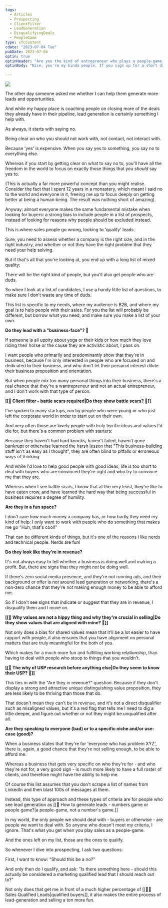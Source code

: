 ```yaml
---
tags:
  - Articles
  - Prospecting
  - ClientFilter
  - LeadGeneration
  - DisqualifyingDeals
  - PeopleGame
type: sfcContent
cdate: "2023-07-04 Tue"
pubDate: 2023-07-04
optin: true
optinHeader: "Are you the kind of entrepreneur who plays a people-game an loathes all the automated spammy lead we see every day?"
optinBody: "Nice, you're my kinda people. If you sign up for a short daily email, I'll share everything I can to help you get more leads and more sales, while always staying true to your values and never having to resort to spamming people."

---
```


![](Media/SalesFlowcoach.app_How-to-make-your-lead-generation-much-much-easier_MartinStellar.jpeg)

The other day someone asked me whether I can help them generate more leads and opportunities.

And while my happy place is coaching people on closing more of the deals they already have in their pipeline, lead generation is certainly something I help with.

As always, it starts with saying no.

Being clear on who you should not work with, not contact, not interact with.

Because 'yes' is expensive. When you say yes to something, you say no to everything else.

Whereas if you start by getting clear on what to say no to, you'll have all the freedom in the world to focus on exactly those things that you *should* say yes to.

(This is actually a far more powerful concept than you might realise. Consider the fact that I spent 12 years in a monastery, which meant I said no to the world and everyone in it, freeing me up to focus deeply on getting better at being a human being. The result was nothing short of amazing).

Anyway: almost everyone makes the same fundamental mistake when looking for buyers: a strong bias to include people in a list of prospects, instead of looking for reasons why people should be excluded instead.

This is where sales people go wrong, looking to 'qualify' leads.

Sure, you need to assess whether a company is the right size, and in the right industry, and whether or not they have the right problem that they need your help solving.

But if that's all that you're looking at, you end up with a long list of mixed quality:

There will be the right kind of people, but you'll also get people who are duds.

So when I look at a list of candidates, I use a handy little list of questions, to make sure I don't waste any time of duds.

This list is specific to my needs, where my audience is B2B, and where my goal is to help people with their sales. For you the list will probably be different, but borrow what you need, and make sure you make a list of your own.

**Do they lead with a "business-face"? 🔗**

If someone is all uppity about yoga or their kids or how much they love riding their horse or the cause they are activistic about, I pass on.

I want people who primarily and predominantly show that they're in business, because I'm only interested in people who are focused on and dedicated to their business, and who don't let their personal interest dilute their business proposition and orientation.

But when people mix too many personal things into their business, there's a real chance that they're a wantrepreneur and not an actual entrepreneur, and I don't work with that type of person.

**[[📄 Client filter - battle scars required|Do they show battle scars? 🔗]]**

I've spoken to many startups, run by people who were young or who just left the corporate world in order to start out on their own.

And very often those are lovely people with truly terrific ideas and values I'd die for, but there's a common problem with starters:

Because they haven't had hard knocks, haven't failed, haven't gone bankrupt or otherwise learned the harsh lesson that "This business-building stuff isn't as easy as I thought", they are often blind to pitfalls or erroneous ways of thinking.

And while I'd love to help good people with good ideas, life is too short to deal with buyers who are convinced they're right and who try to convince me that they are.

Whereas when I see battle scars, I know that at the very least, they're like to have eaten crow, and have learned the hard way that being successful in business requires a degree of humility.

**Are they in a fun space?**

I don't care how much money a company has, or how badly they need my kind of help: I only want to work with people who do something that makes me go "Huh, that's cool!"

That can be different kinds of things, but it's one of the reasons I like nerds and technical people. Nerds are fun!

**Do they look like they're in revenue?**

It's not always easy to tell whether a business is doing well and making a profit. But, there are signs that they might *not* be doing well.

If there's zero social media presence, and they're not running ads, and their background or offer is not around lead generation or networking, there's a non-zero chance that they're not making enough money to be able to afford me.

So if I don't see signs that indicate or suggest that they are in revenue, I disqualify them and I move on.

**[[📄 Why values are not a hippy thing and why they're crucial in selling|Do they show values that are aligned with mine? 🔗]]**

Not only does a bias for shared values mean that it'll be a lot easier to have rapport with people, it also ensures that you have alignment on personal matters that are truly meaningful for the both of you.

Which makes for a much more fun and fulfilling working relationship, than having to deal with people who stoop to things that you wouldn't.

**[[📄 The why of USP research before anything else|Do they seem to know their USP? 🔗]]**

This ties in with the "Are they in revenue?" question. Because if they don't display a strong and attractive unique distinguishing value proposition, they are less likely to be thriving than those that do.

That doesn't mean they can't be in revenue, and it's not a direct disqualifier such as misaligned values, but it's a red flag that tells me I need to dig a little deeper, and figure out whether or not they might be unqualified after all.

**Are they speaking to everyone (bad) or to a specific niche and/or use-case (good)?**

When a business states that they're for 'everyone who has problem XYZ', there is, again, a good chance that they're not selling enough, to be able to afford me.

Whereas a business that gets very specific on who they're for - and who they're not for, a very good sign - is much more likely to have a full roster of clients, and therefore might have the ability to help me.

Of course this list assumes that you don't scrape a list of names from LinkedIn and then blast 100s of messages at them.

Instead, this type of approach and these types of criteria are for people who see lead generation as [[📄 How to generate leads - numbers game or people game?|a people-game, not a number's game.]]

In my world, the only people we should deal with - buyers or otherwise - are people we want to deal with. So anyone who doesn't meet my criteria, I ignore. That's what you get when you play sales as a people-game.

And the ones left on my list, those are the ones to qualify.

So whenever I dive into prospecting, I ask two questions:

First, I want to know: "Should this be a no?"

And only then do I qualify, and ask: "Is there something here - should this actually be considered a marketing qualified lead that I should reach out to?"

Not only does that get me in front of a much higher percentage of [[🧑‍🎓 Sales Qualified Leads|qualified buyers]], it also makes the entire process of lead-generation and selling a ton more fun.
